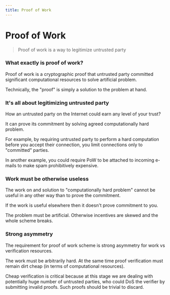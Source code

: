 ```yaml
---
title: Proof of Work
---
```

# Proof of Work

> Proof of work is a way to legitimize untrusted party

### What exactly is proof of work?

Proof of work is a cryptographic proof that untrusted party committed significant computational resources to solve artificial problem.

Technically, the "proof" is simply a solution to the problem at hand.

### It's all about legitimizing untrusted party

How an untrusted party on the Internet could earn any level of your trust?

It can prove its commitment by solving agreed computationally hard problem.

For example, by requiring untrusted party to perform a hard computation before you accept their connection, you limit connections only to "committed" parties.

In another example, you could require PoW to be attached to incoming e-mails to make spam prohibitively expensive.

### Work must be otherwise useless

The work on and solution to "computationally hard problem" cannot be useful in any other way than to prove the commitment.

If the work is useful elsewhere then it doesn't prove commitment to you.

The problem must be artificial. Otherwise incentives are skewed and the whole scheme breaks.

### Strong asymmetry

The requirement for proof of work scheme is strong asymmetry for work vs verification resources.

The work must be arbitrarily hard. At the same time proof verification must remain dirt cheap (in terms of computational resources).  

Cheap verification is critical because at this stage we are dealing with potentially huge number of untrusted parties,
who could DoS the verifier by submitting invalid proofs. Such proofs should be trivial to discard.
